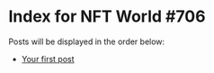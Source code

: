 # Index for NFT World #706
Posts will be displayed in the order below:

- [Your first post](./001-first.md)

